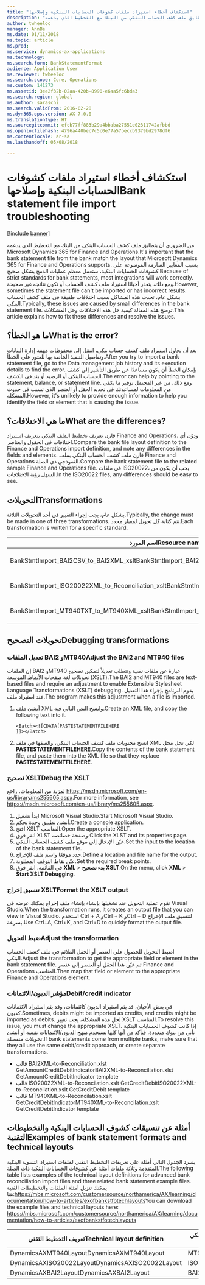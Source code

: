 ```yaml
---
title: "استكشاف أخطاء استيراد ملفات كشوفات الحسابات البنكية وإصلاحها"
description: "من الضروري أن يتطابق ملف كشف الحساب البنكي من البنك مع التخطيط الذي يدعمه Microsoft Dynamics 365 for Finance and Operations. بسبب المعايير الصارمة الموضوعة على كشوفات الحسابات البنكية، ستعمل معظم عمليات الدمج بشكل صحيح. ومع ذلك، يتعذر أحيانًا استيراد ملف كشف الحساب أو تكون نتائجه غير صحيحة. بشكل عام، تحدث هذه المشاكل بسبب اختلافات طفيفة في ملف كشف الحساب البنكي. توضح هذه المقالة كيفية حل هذه الاختلافات وحل المشكلات."
author: twheeloc
manager: AnnBe
ms.date: 01/11/2018
ms.topic: article
ms.prod: 
ms.service: dynamics-ax-applications
ms.technology: 
ms.search.form: BankStatementFormat
audience: Application User
ms.reviewer: twheeloc
ms.search.scope: Core, Operations
ms.custom: 141273
ms.assetid: 3ee2f32b-02aa-420b-8990-e6aa5fc6bda3
ms.search.region: global
ms.author: saraschi
ms.search.validFrom: 2016-02-28
ms.dyn365.ops.version: AX 7.0.0
ms.translationtype: HT
ms.sourcegitcommit: efcb77ff883b29a4bbaba27551e02311742afbbd
ms.openlocfilehash: 4796a440bec7c5c0e77a57beccb9379bd2978df6
ms.contentlocale: ar-sa
ms.lasthandoff: 05/08/2018

---
```


# <a name="bank-statement-file-import-troubleshooting"></a><span data-ttu-id="9fa00-107">استكشاف أخطاء استيراد ملفات كشوفات الحسابات البنكية وإصلاحها</span><span class="sxs-lookup"><span data-stu-id="9fa00-107">Bank statement file import troubleshooting</span></span>

[!include [banner](../includes/banner.md)]

<span data-ttu-id="9fa00-108">من الضروري أن يتطابق ملف كشف الحساب البنكي من البنك مع التخطيط الذي يدعمه Microsoft Dynamics 365 for Finance and Operations.</span><span class="sxs-lookup"><span data-stu-id="9fa00-108">It's important that the bank statement file from the bank match the layout that Microsoft Dynamics 365 for Finance and Operations supports.</span></span> <span data-ttu-id="9fa00-109">بسبب المعايير الصارمة الموضوعة على كشوفات الحسابات البنكية، ستعمل معظم عمليات الدمج بشكل صحيح.</span><span class="sxs-lookup"><span data-stu-id="9fa00-109">Because of strict standards for bank statements, most integrations will work correctly.</span></span> <span data-ttu-id="9fa00-110">ومع ذلك، يتعذر أحيانًا استيراد ملف كشف الحساب أو تكون نتائجه غير صحيحة.</span><span class="sxs-lookup"><span data-stu-id="9fa00-110">However, sometimes the statement file can't be imported or has incorrect results.</span></span> <span data-ttu-id="9fa00-111">بشكل عام، تحدث هذه المشاكل بسبب اختلافات طفيفة في ملف كشف الحساب البنكي.</span><span class="sxs-lookup"><span data-stu-id="9fa00-111">Typically, these issues are caused by small differences in the bank statement file.</span></span> <span data-ttu-id="9fa00-112">توضح هذه المقالة كيفية حل هذه الاختلافات وحل المشكلات.</span><span class="sxs-lookup"><span data-stu-id="9fa00-112">This article explains how to fix these differences and resolve the issues.</span></span>

<a name="what-is-the-error"></a><span data-ttu-id="9fa00-113">ما هو الخطأ؟</span><span class="sxs-lookup"><span data-stu-id="9fa00-113">What is the error?</span></span>
------------------

<span data-ttu-id="9fa00-114">بعد أن تحاول استيراد ملف كشف حساب بنكي، انتقل إلى محفوظات مهمة إدارة البيانات وتفاصيل التنفيذ الخاصة بها للعثور على الخطأ.</span><span class="sxs-lookup"><span data-stu-id="9fa00-114">After you try to import a bank statement file, go to the Data management job history and its execution details to find the error.</span></span> <span data-ttu-id="9fa00-115">بإمكان الخطأ أن يكون مساعدًا عن طريق التأشير إلى كشف الحساب البنكي أو الرصيد أو بند في الكشف.</span><span class="sxs-lookup"><span data-stu-id="9fa00-115">The error can help by pointing to the statement, balance, or statement line.</span></span> <span data-ttu-id="9fa00-116">ومع ذلك، من غير المحتمل توفير ما يكفي من المعلومات لمساعدتك في تحديد الحقل أو العنصر الذي تسبب في حدوث المشكلة.</span><span class="sxs-lookup"><span data-stu-id="9fa00-116">However, it's unlikely to provide enough information to help you identify the field or element that is causing the issue.</span></span>

## <a name="what-are-the-differences"></a><span data-ttu-id="9fa00-117">ما هي الاختلافات؟</span><span class="sxs-lookup"><span data-stu-id="9fa00-117">What are the differences?</span></span>
<span data-ttu-id="9fa00-118">قارن تعريف تخطيط الملف البنكي بتعريف استيراد Finance and Operations، ودوّن أي اختلافات في الحقول والعناصر.</span><span class="sxs-lookup"><span data-stu-id="9fa00-118">Compare the bank file layout definition to the Finance and Operations import definition, and note any differences in the fields and elements.</span></span> <span data-ttu-id="9fa00-119">‏قارن ملف كشف الحساب البنكي بملف Finance and Operations النموذجي ذي الصلة.</span><span class="sxs-lookup"><span data-stu-id="9fa00-119">Compare the bank statement file to the related sample Finance and Operations file.</span></span> <span data-ttu-id="9fa00-120">في ملفات ISO20022، يجب أن يكون من السهل رؤية الاختلافات.‬</span><span class="sxs-lookup"><span data-stu-id="9fa00-120">In the ISO20022 files, any differences should be easy to see.</span></span>

## <a name="transformations"></a><span data-ttu-id="9fa00-121">التحويلات</span><span class="sxs-lookup"><span data-stu-id="9fa00-121">Transformations</span></span>
<span data-ttu-id="9fa00-122">بشكل عام، يجب إجراء التغيير في أحد التحويلات الثلاثة.</span><span class="sxs-lookup"><span data-stu-id="9fa00-122">Typically, the change must be made in one of three transformations.</span></span> <span data-ttu-id="9fa00-123">تتم كتابة كل تحويل لمعيار محدد.</span><span class="sxs-lookup"><span data-stu-id="9fa00-123">Each transformation is written for a specific standard.</span></span>

| <span data-ttu-id="9fa00-124">اسم المورد</span><span class="sxs-lookup"><span data-stu-id="9fa00-124">Resource name</span></span>                                         | <span data-ttu-id="9fa00-125">اسم الملف</span><span class="sxs-lookup"><span data-stu-id="9fa00-125">File name</span></span>                          |
|-------------------------------------------------------|------------------------------------|
| <span data-ttu-id="9fa00-126">BankStmtImport\_BAI2CSV\_to\_BAI2XML\_xslt</span><span class="sxs-lookup"><span data-stu-id="9fa00-126">BankStmtImport\_BAI2CSV\_to\_BAI2XML\_xslt</span></span>            | <span data-ttu-id="9fa00-127">BAI2CSV-to-BAI2XML.xslt</span><span class="sxs-lookup"><span data-stu-id="9fa00-127">BAI2CSV-to-BAI2XML.xslt</span></span>            |
| <span data-ttu-id="9fa00-128">BankStmtImport\_ISO20022XML\_to\_Reconciliation\_xslt</span><span class="sxs-lookup"><span data-stu-id="9fa00-128">BankStmtImport\_ISO20022XML\_to\_Reconciliation\_xslt</span></span> | <span data-ttu-id="9fa00-129">ISO20022XML-to-Reconciliation.xslt</span><span class="sxs-lookup"><span data-stu-id="9fa00-129">ISO20022XML-to-Reconciliation.xslt</span></span> |
| <span data-ttu-id="9fa00-130">BankStmtImport\_MT940TXT\_to\_MT940XML\_xslt</span><span class="sxs-lookup"><span data-stu-id="9fa00-130">BankStmtImport\_MT940TXT\_to\_MT940XML\_xslt</span></span>          | <span data-ttu-id="9fa00-131">MT940TXT-to-MT940XML.xslt</span><span class="sxs-lookup"><span data-stu-id="9fa00-131">MT940TXT-to-MT940XML.xslt</span></span>          |

## <a name="debugging-transformations"></a><span data-ttu-id="9fa00-132">تحويلات التصحيح</span><span class="sxs-lookup"><span data-stu-id="9fa00-132">Debugging transformations</span></span>
### <a name="adjust-the-bai2-and-mt940-files"></a><span data-ttu-id="9fa00-133">تعديل الملفات BAI2 وMT940</span><span class="sxs-lookup"><span data-stu-id="9fa00-133">Adjust the BAI2 and MT940 files</span></span>

<span data-ttu-id="9fa00-134">إن الملفات BAI2 وMT940 عبارة عن ملفات نصية وتتطلب تعديلاً لتمكين تصحيح تحويلات لغة صفحات الأنماط الموسعة (XSLT).</span><span class="sxs-lookup"><span data-stu-id="9fa00-134">The BAI2 and MT940 files are text-based files and require an adjustment to enable Extensible Stylesheet Language Transformations (XSLT) debugging.</span></span> <span data-ttu-id="9fa00-135">يقوم البرنامج بإجراء هذا التعديل عند استيراد ملف.</span><span class="sxs-lookup"><span data-stu-id="9fa00-135">The program makes this adjustment when a file is imported.</span></span>

1.  <span data-ttu-id="9fa00-136">أنشئ ملف XML وانسخ النص التالي فيه.</span><span class="sxs-lookup"><span data-stu-id="9fa00-136">Create an XML file, and copy the following text into it.</span></span>

        <Batch><![CDATA[PASTESTATEMENTFILEHERE
        ]]></Batch>

2.  <span data-ttu-id="9fa00-137">انسخ محتويات ملف كشف الحساب البنكي، والصقها في ملف XML لكي تحل محل **PASTESTATEMENTFILEHERE**.</span><span class="sxs-lookup"><span data-stu-id="9fa00-137">Copy the contents of the bank statement file, and paste them into the XML file so that they replace **PASTESTATEMENTFILEHERE**.</span></span>

### <a name="debug-the-xslt"></a><span data-ttu-id="9fa00-138">تصحيح XSLT</span><span class="sxs-lookup"><span data-stu-id="9fa00-138">Debug the XSLT</span></span>

<span data-ttu-id="9fa00-139">لمزيد من المعلومات، راجع <https://msdn.microsoft.com/en-us/library/ms255605.aspx>.</span><span class="sxs-lookup"><span data-stu-id="9fa00-139">For more information, see <https://msdn.microsoft.com/en-us/library/ms255605.aspx>.</span></span>

1.  <span data-ttu-id="9fa00-140">ابدأ تشغيل Microsoft Visual Studio.</span><span class="sxs-lookup"><span data-stu-id="9fa00-140">Start Microsoft Visual Studio.</span></span>
2.  <span data-ttu-id="9fa00-141">أنشئ تطبيق وحدة تحكم.</span><span class="sxs-lookup"><span data-stu-id="9fa00-141">Create a console application.</span></span>
3.  <span data-ttu-id="9fa00-142">افتح XSLT المناسب.</span><span class="sxs-lookup"><span data-stu-id="9fa00-142">Open the appropriate XSLT.</span></span>
4.  <span data-ttu-id="9fa00-143">انقر فوق XLST وصفحة خصائصه.</span><span class="sxs-lookup"><span data-stu-id="9fa00-143">Click the XLST and its properties page.</span></span>
5.  <span data-ttu-id="9fa00-144">عيّن الإدخال إلى موقع ملف كشف الحساب البنكي.</span><span class="sxs-lookup"><span data-stu-id="9fa00-144">Set the input to the location of the bank statement file.</span></span>
6.  <span data-ttu-id="9fa00-145">حدد موقعًا واسم ملف للإخراج.</span><span class="sxs-lookup"><span data-stu-id="9fa00-145">Define a location and file name for the output.</span></span>
7.  <span data-ttu-id="9fa00-146">عيّن نقاط التوقف المطلوبة.</span><span class="sxs-lookup"><span data-stu-id="9fa00-146">Set the required break points.</span></span>
8.  <span data-ttu-id="9fa00-147">في القائمة، انقر فوق **XML** &gt; **بدء تصحيح XSLT**.</span><span class="sxs-lookup"><span data-stu-id="9fa00-147">On the menu, click **XML** &gt; **Start XSLT Debugging**.</span></span>

### <a name="format-the-xslt-output"></a><span data-ttu-id="9fa00-148">تنسيق إخراج XSLT</span><span class="sxs-lookup"><span data-stu-id="9fa00-148">Format the XSLT output</span></span>

<span data-ttu-id="9fa00-149">تقوم عملية التحويل عند تشغيلها بإنشاء بإنشاء ملف إخراج يمكنك عرضه في Visual Studio.</span><span class="sxs-lookup"><span data-stu-id="9fa00-149">When the transformation runs, it creates an output file that you can view in Visual Studio.</span></span> <span data-ttu-id="9fa00-150">استخدم Ctrl + A وCtrl + K وCtrl + D لتنسيق ملف الإخراج بسرعة.</span><span class="sxs-lookup"><span data-stu-id="9fa00-150">Use Ctrl+A, Ctrl+K, and Ctrl+D to quickly format the output file.</span></span>

### <a name="adjust-the-transformation"></a><span data-ttu-id="9fa00-151">ضبط التحويل</span><span class="sxs-lookup"><span data-stu-id="9fa00-151">Adjust the transformation</span></span>

<span data-ttu-id="9fa00-152">اضبط التحويل للحصول على العنصر أو الحقل الملائم في ملف كشف الحساب البنكي.</span><span class="sxs-lookup"><span data-stu-id="9fa00-152">Adjust the transformation to get the appropriate field or element in the bank statement file.</span></span> <span data-ttu-id="9fa00-153">ثم عيّن هذا الحقل أو العنصر إلى عنصر Finance and Operations المناسب.</span><span class="sxs-lookup"><span data-stu-id="9fa00-153">Then map that field or element to the appropriate Finance and Operations element.</span></span>

### <a name="debitcredit-indicator"></a><span data-ttu-id="9fa00-154">مؤشر الديون/الائتمانات</span><span class="sxs-lookup"><span data-stu-id="9fa00-154">Debit/credit indicator</span></span>

<span data-ttu-id="9fa00-155">في بعض الأحيان، قد يتم استيراد الديون كائتمانات، وقد يتم استيراد الائتمانات كديون.</span><span class="sxs-lookup"><span data-stu-id="9fa00-155">Sometimes, debits might be imported as credits, and credits might be imported as debits.</span></span> <span data-ttu-id="9fa00-156">لحل هذه المشكلة، يجب تغيير XSLT المناسب.</span><span class="sxs-lookup"><span data-stu-id="9fa00-156">To resolve this issue, you must change the appropriate XSLT.</span></span> <span data-ttu-id="9fa00-157">إذا كانت كشوف الحسابات البنكية تأتي من بنوك متعددة، فتأكد من أنها كلها تستخدم منهج الديون/الائتمانات نفسه أو أنشئ تحويلات منفصلة.</span><span class="sxs-lookup"><span data-stu-id="9fa00-157">If bank statements come from multiple banks, make sure that they all use the same debit/credit approach, or create separate transformations.</span></span>

-   <span data-ttu-id="9fa00-158">قالب BAI2XML-to-Reconciliation.xlst GetAmountCreditDebitIndicator</span><span class="sxs-lookup"><span data-stu-id="9fa00-158">BAI2XML-to-Reconciliation.xlst GetAmountCreditDebitIndicator template</span></span>
-   <span data-ttu-id="9fa00-159">قالب ISO20022XML-to-Reconcilation.xslt GetCreditDebit</span><span class="sxs-lookup"><span data-stu-id="9fa00-159">ISO20022XML-to-Reconcilation.xslt GetCreditDebit template</span></span>
-   <span data-ttu-id="9fa00-160">قالب MT940XML-to-Reconcilation.xslt GetCreditDebitIndicator</span><span class="sxs-lookup"><span data-stu-id="9fa00-160">MT940XML-to-Reconcilation.xslt GetCreditDebitIndicator template</span></span>

## <a name="examples-of-bank-statement-formats-and-technical-layouts"></a><span data-ttu-id="9fa00-161">أمثلة عن تنسيقات كشوف الحسابات البنكية والتخطيطات التقنية</span><span class="sxs-lookup"><span data-stu-id="9fa00-161">Examples of bank statement formats and technical layouts</span></span>
<span data-ttu-id="9fa00-162">يسرد الجدول التالي أمثلة على تعريفات التخطيط التقني لملفات استيراد التسوية البنكية المتقدمة وثلاثة ملفات أمثلة عن كشوفات الحسابات البنكية ذات الصلة.</span><span class="sxs-lookup"><span data-stu-id="9fa00-162">The following table lists examples of the technical layout definitions for advanced bank reconciliation import files and three related bank statement example files.</span></span> <span data-ttu-id="9fa00-163">يمكنك تنزيل أمثلة الملفات والتخطيطات الفنية هنا:https://mbs.microsoft.com/customersource/northamerica/AX/learning/documentation/how-to-articles/exofbankstfotechlayouts</span><span class="sxs-lookup"><span data-stu-id="9fa00-163">You can download the example files and technical layouts here: https://mbs.microsoft.com/customersource/northamerica/AX/learning/documentation/how-to-articles/exofbankstfotechlayouts</span></span>  


| <span data-ttu-id="9fa00-164">تعريف التخطيط التقني</span><span class="sxs-lookup"><span data-stu-id="9fa00-164">Technical layout definition</span></span>                             | <span data-ttu-id="9fa00-165">ملف مثال عن كشف الحساب البنكي</span><span class="sxs-lookup"><span data-stu-id="9fa00-165">Bank statement example file</span></span>          |
|---------------------------------------------------------|--------------------------------------|
| <span data-ttu-id="9fa00-166">DynamicsAXMT940Layout</span><span class="sxs-lookup"><span data-stu-id="9fa00-166">DynamicsAXMT940Layout</span></span>                                   | <span data-ttu-id="9fa00-167">MT940StatementExample</span><span class="sxs-lookup"><span data-stu-id="9fa00-167">MT940StatementExample</span></span>                |
| <span data-ttu-id="9fa00-168">DynamicsAXISO20022Layout</span><span class="sxs-lookup"><span data-stu-id="9fa00-168">DynamicsAXISO20022Layout</span></span>                                | <span data-ttu-id="9fa00-169">ISO20022StatementExample</span><span class="sxs-lookup"><span data-stu-id="9fa00-169">ISO20022StatementExample</span></span>             |
| <span data-ttu-id="9fa00-170">DynamicsAXBAI2Layout</span><span class="sxs-lookup"><span data-stu-id="9fa00-170">DynamicsAXBAI2Layout</span></span>                                    | <span data-ttu-id="9fa00-171">BAI2StatementExample</span><span class="sxs-lookup"><span data-stu-id="9fa00-171">BAI2StatementExample</span></span>                 |







